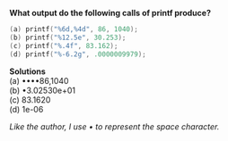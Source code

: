 **What output do the following calls of printf produce?**
``` C
(a) printf("%6d,%4d", 86, 1040); 
(b) printf("%12.5e", 30.253); 
(c) printf("%.4f", 83.162); 
(d) printf("%-6.2g", .0000009979);
```

**Solutions**  
(a) ••••86,1040  
(b) •3.02530e+01  
(c) 83.1620  
(d) 1e-06  

*Like the author, I use • to represent the space character.*

